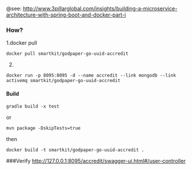@see: http://www.3pillarglobal.com/insights/building-a-microservice-architecture-with-spring-boot-and-docker-part-i

### How?

1.docker pull

```
docker pull smartkit/godpaper-go-uuid-accredit
```
2.
```
docker run -p 8095:8095 -d --name accredit --link mongodb --link activemq smartkit/godpaper-go-uuid-accredit
```

#### Build
```
gradle build -x test
```
or
```
mvn package -DskipTests=true
```
then
```
docker build -t smartkit/godpaper-go-uuid-accredit .
```
###Verify
http://127.0.0.1:8095/accredit/swagger-ui.html#/user-controller
